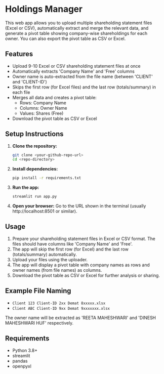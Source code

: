 # Holdings Manager

This web app allows you to upload multiple shareholding statement files (Excel or CSV), automatically extract and merge the relevant data, and generate a pivot table showing company-wise shareholdings for each owner. You can also export the pivot table as CSV or Excel.

## Features
- Upload 9-10 Excel or CSV shareholding statement files at once
- Automatically extracts 'Company Name' and 'Free' columns
- Owner name is auto-extracted from the file name (between 'CLIENT' and 'CLIENT-ID')
- Skips the first row (for Excel files) and the last row (totals/summary) in each file
- Merges all data and creates a pivot table:
  - Rows: Company Name
  - Columns: Owner Name
  - Values: Shares (Free)
- Download the pivot table as CSV or Excel

## Setup Instructions
1. **Clone the repository:**
   ```bash
   git clone <your-github-repo-url>
   cd <repo-directory>
   ```
2. **Install dependencies:**
   ```bash
   pip install -r requirements.txt
   ```
3. **Run the app:**
   ```bash
   streamlit run app.py
   ```
4. **Open your browser:**
   Go to the URL shown in the terminal (usually http://localhost:8501 or similar).

## Usage
1. Prepare your shareholding statement files in Excel or CSV format. The files should have columns like 'Company Name' and 'Free'.
2. The app will skip the first row (for Excel) and the last row (totals/summary) automatically.
3. Upload your files using the uploader.
4. The app will display a pivot table with company names as rows and owner names (from file names) as columns.
5. Download the pivot table as CSV or Excel for further analysis or sharing.

## Example File Naming
- `Client 123 Client-ID 2xx Demat 8xxxxx.xlsx`
- `Client ABC Client-ID 9xx Demat 9xxxxxxx.xlsx`

The owner name will be extracted as 'REETA MAHESHWARI' and 'DINESH MAHESHWARI HUF' respectively.

## Requirements
- Python 3.8+
- streamlit
- pandas
- openpyxl
